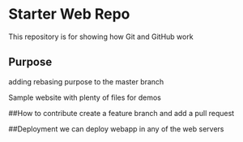 # Starter Web Repo

This repository is for showing how Git and GitHub work

## Purpose 

adding rebasing purpose to the master branch

Sample website with plenty of files for demos

##How to contribute
create a feature branch and add a pull request 

##Deployment
we can deploy webapp in any of the web servers
